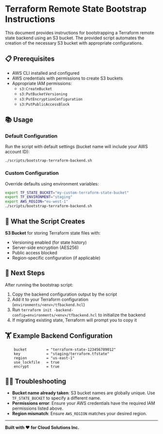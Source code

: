 # Terraform Remote State Bootstrap Instructions

This document provides instructions for bootstrapping a Terraform remote state backend using an S3 bucket. The provided script automates the creation of the necessary S3 bucket with appropriate configurations.

## 📋 Prerequisites

- AWS CLI installed and configured
- AWS credentials with permissions to create S3 buckets
- Appropriate IAM permissions:
  - `s3:CreateBucket`
  - `s3:PutBucketVersioning`
  - `s3:PutEncryptionConfiguration`
  - `s3:PutPublicAccessBlock`

## 📚️ Usage

### Default Configuration

Run the script with default settings (bucket name will include your AWS account ID):

```bash
./scripts/bootstrap-terraform-backend.sh
```

### Custom Configuration

Override defaults using environment variables:

```bash
export TF_STATE_BUCKET="my-custom-terraform-state-bucket"
export TF_ENVIRONMENT="staging"
export AWS_REGION="eu-west-1"
./scripts/bootstrap-terraform-backend.sh
```

## 🕌 What the Script Creates

**S3 Bucket** for storing Terraform state files with:
  - Versioning enabled (for state history)
  - Server-side encryption (AES256)
  - Public access blocked
  - Region-specific configuration (if applicable)

## 🦶 Next Steps

After running the bootstrap script:

1. Copy the backend configuration output by the script
2. Add it to your Terraform configuration (`environments/<env>/tfbackend.hcl`)
3. Run `terraform init -backend-config=environments/<env>/tfbackend.hcl` to initialize the backend
4. If migrating existing state, Terraform will prompt you to copy it

## 🏋️ Example Backend Configuration

```hcl
    bucket         = "terraform-state-123456789012"
    key            = "staging/terraform.tfstate"
    region         = "us-east-1"
    use_lockfile   = true
    encrypt        = true
```

## 😵‍💫 Troubleshooting

- **Bucket name already taken**: S3 bucket names are globally unique. Use `TF_STATE_BUCKET` to specify a different name.
- **Permissions error**: Ensure your AWS credentials have the required IAM permissions listed above.
- **Region mismatch**: Ensure `AWS_REGION` matches your desired region.

---

**Built with ❤️ for Cloud Solutions Inc.**
